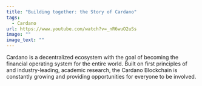 ```yaml
---
title: "Building together: the Story of Cardano"
tags:
  - Cardano
url: https://www.youtube.com/watch?v=_nR6wuO2uSs
image: ""
image_text: ""
---
```


Cardano is a decentralized ecosystem with the goal of becoming the financial operating system for the entire world. Built on first principles of and industry-leading, academic research, the Cardano Blockchain is constantly growing and providing opportunities for everyone to be involved.
